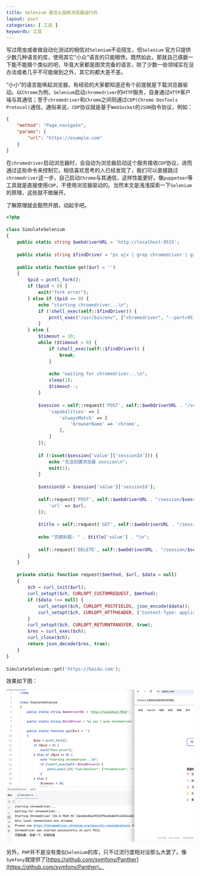 ```yaml
---
title: Selenium 是怎么指挥浏览器运行的
layout: post
categories: [ 工具 ]
keywords: 工具
---
```


写过爬虫或者做自动化测试的相信对`Selenium`不会陌生，但`Selenium`
官方只提供少数几种语言的库，使用其它“小众”语言的只能眼馋。既然如此，那就自己琢磨一下能不能搞个类似的吧，毕竟大家都是图灵完备的语言，除了少数一些领域实在没办法或者几乎不可能做到之外，其它的都大差不差。

“小小”的语言能唤起浏览器，有经验的大家都知道还有个前提就是下载浏览器驱动。以`Chrome`为例，`Selenium`启动`chromedriver`的`HTTP`服务，自身通过`HTTP`客户端与其通信；至于`chromedriver`和`Chrome`之间则通过`CDP(Chrome DevTools Protocol)`通信，通俗来说，`CDP`协议就是基于`WebSocket`的`JSON`指令协议，例如：

```json
{
    "method": "Page.navigate",
    "params": {
        "url": "https://example.com"
    }
}
```

在`chromedriver`启动浏览器时，会自动为浏览器启动这个服务接收`CDP`协议，进而通过这些命令来控制它。相信喜欢思考的人已经发现了，我们可以直接跳过`chromedriver`这一步，自己启动`Chrome`与其通信，这样性能更好。像`puppeteer`等工具就是直接使用`CDP`，不使用浏览器驱动的。当然本文是浅浅探索一下`Selenium`的原理，这些就不做展开。

了解原理就会豁然开朗，动起手吧。

```php
<?php

class SimulateSelenium
{
    public static string $webdriverURL = 'http://localhost:9515';

    public static string $findDriver = "ps ajx | grep chromedriver | grep -v grep";

    public static function get($url = '')
    {
        $pid = pcntl_fork();
        if ($pid < 0) {
            exit("fork error");
        } else if ($pid == 0) {
            echo "starting chromedriver...\n";
            if (!shell_exec(self::$findDriver)) {
                pcntl_exec("/usr/bin/env", ["chromedriver", "--port=9515", "&"], ["PATH" => "/Users/wu/Bin"]);
            }
        } else {
            $timeout = 10;
            while ($timeout > 0) {
                if (shell_exec(self::$findDriver)) {
                    break;
                }

                echo "waiting for chromedriver...\n";
                sleep(1);
                $timeout--;
            }

            $session = self::request('POST', self::$webdriverURL . "/session", [
                'capabilities' => [
                    'alwaysMatch' => [
                        'browserName' => 'chrome',
                    ],
                ]
            ]);

            if (!isset($session['value']['sessionId'])) {
                echo "无法创建浏览器 session\n";
                exit(1);
            }

            $sessionId = $session['value']['sessionId'];

            self::request('POST', self::$webdriverURL . "/session/$sessionId/url", [
                'url' => $url,
            ]);

            $title = self::request('GET', self::$webdriverURL . "/session/$sessionId/title");

            echo "页面标题: " . $title['value'] . "\n";

            self::request('DELETE', self::$webdriverURL . "/session/$sessionId");
        }
    }

    private static function request($method, $url, $data = null)
    {
        $ch = curl_init($url);
        curl_setopt($ch, CURLOPT_CUSTOMREQUEST, $method);
        if ($data !== null) {
            curl_setopt($ch, CURLOPT_POSTFIELDS, json_encode($data));
            curl_setopt($ch, CURLOPT_HTTPHEADER, ['Content-Type: application/json']);
        }
        curl_setopt($ch, CURLOPT_RETURNTRANSFER, true);
        $res = curl_exec($ch);
        curl_close($ch);
        return json_decode($res, true);
    }
}

SimulateSelenium::get('https://baidu.com');
```

效果如下图：

![simulate_selenium](/assets/images/2025/0418/simulate_selenium.png)

另外，`PHP`并不是没有类似`Selenium`的库，只不过流行度相对没那么大罢了。像`Symfony`就提供了[https://github.com/symfony/Panther](https://github.com/symfony/Panther)。